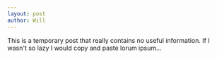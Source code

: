 ```yaml
---
layout: post
author: Will
---
```

This is a temporary post that really contains no useful information. If I 
wasn't so lazy I would copy and paste lorum ipsum...
